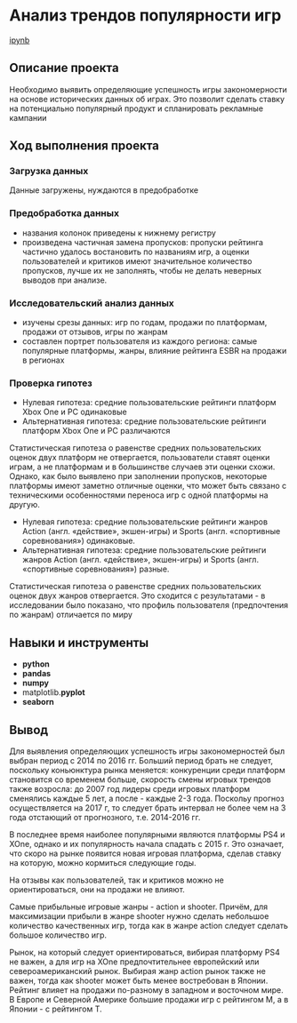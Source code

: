 # Анализ трендов популярности игр

[ipynb](https://github.com/mvs834/Yandex.Practicum-RUS/blob/70c59be797102d116f4c28cddf0e1248c2386344/Games%20popularity%20trends%20analysis/Games_popularity_trends_analysis.ipynb)

## Описание проекта

Необходимо выявить определяющие успешность игры закономерности на основе исторических данных об играх. Это позволит сделать ставку на потенциально популярный продукт и спланировать рекламные кампании

## Ход выполнения проекта
### Загрузка данных
Данные загружены, нуждаются в предобработке
### Предобработка данных
- названия колонок приведены к нижнему регистру
- произведена частичная замена пропусков: пропуски рейтинга частично удалось востановить по названиям игр, а оценки пользователей и критиков имеют значительное количество пропусков, лучше их не заполнять, чтобы не делать неверных выводов при анализе.

### Исследовательский анализ данных
- изучены срезы данных: игр по годам, продажи по платформам, продажи от отзывов, игры по жанрам
- составлен портрет пользователя из каждого региона: самые популярные платформы, жанры, влияние рейтинга ESBR на продажи в регионах

### Проверка гипотез
- Нулевая гипотеза: средние пользовательские рейтинги платформ Xbox One и PC одинаковые
- Альтернативная гипотеза: средние пользовательские рейтинги платформ Xbox One и PC различаются

Статистическая гипотеза о равенстве средних пользовательских оценок двух платформ не отвергается, пользователи ставят оценки играм, а не платформам и в большинстве случаев эти оценки схожи. Однако, как было выявлено при заполнении пропусков, некоторые платформы имеют заметно отличные оценки, что может быть связано с техническими особенностями переноса игр с одной платформы на другую.

- Нулевая гипотеза: средние пользовательские рейтинги жанров Action (англ. «действие», экшен-игры) и Sports (англ. «спортивные соревнования») одинаковые.
- Альтернативная гипотеза: средние пользовательские рейтинги жанров Action (англ. «действие», экшен-игры) и Sports (англ. «спортивные соревнования») разные.

Статистическая гипотеза о равенстве средних пользовательских оценок двух жанров отвергается. Это сходится с результатами - в исследовании было показано, что профиль пользователя (предпочтения по жанрам) отличается по миру


## Навыки и инструменты

- **python**
- **pandas**
- **numpy**
- matplotlib.**pyplot**
- **seaborn**



## Вывод

Для выявления определяющих успешность игры закономерностей был выбран период с 2014 по 2016 гг. Больший период брать не следует, поскольку коньюнктура рынка меняется: конкуренции среди платформ становится со временем больше, скорость смены игровых трендов также возросла: до 2007 год лидеры среди игровых платформ сменялись каждые 5 лет, а после - каждые 2-3 года. Поскольу прогноз осуществляется на 2017 г, то следует брать интервал не более чем на 3 года отстающий от прогнозного, т.е. 2014-2016 гг.

В последнее время наиболее популярными являются платформы PS4 и XOne, однако и их популярность начала спадать с 2015 г. Это означает, что скоро на рынке появится новая игровая платформа, сделав ставку на которую, можно кормиться следующие годы.

На отзывы как пользователей, так и критиков можно не ориентироваться, они на продажи не влияют.

Самые прибыльные игровые жанры - action и shooter. Причём, для максимизации прибыли в жанре shooter нужно сделать небольшое количество качественных игр, тогда как в жанре action следует сделать большое количество игр.

Рынок, на который следует ориентироваться, вибирая платформу PS4 не важен, а для игр на XOne предпочтительнее европейский или североамериканский рынок. Выбирая жанр action рынок также не важен, тогда как shooter может быть менее востребован в Японии. Рейтинг влияет на продажи по-разному в западном и восточном мире. В Европе и Северной Америке большие продажи игр с рейтингом M, а в Японии - с рейтингом T.

